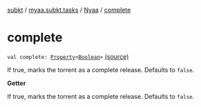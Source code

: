 [subkt](../../index.md) / [myaa.subkt.tasks](../index.md) / [Nyaa](index.md) / [complete](./complete.md)

# complete

`val complete: `[`Property`](https://docs.gradle.org/current/javadoc/org/gradle/api/provider/Property.html)`<`[`Boolean`](https://kotlinlang.org/api/latest/jvm/stdlib/kotlin/-boolean/index.html)`>` [(source)](https://github.com/Myaamori/SubKt/blob/master/src/main/kotlin/myaa/subkt/tasks/tasks.kt#L871)

If true, marks the torrent as a complete release.
Defaults to `false`.

**Getter**

If true, marks the torrent as a complete release.
Defaults to `false`.

